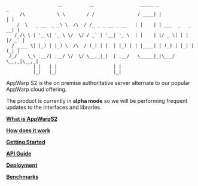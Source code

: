 ```
                   __          __                 _____ _                 _ 
     /\            \ \        / /                / ____| |               | |
    /  \   _ __  _ _\ \  /\  / /_ _ _ __ _ __   | |    | | ___  _   _  __| |
   / /\ \ | '_ \| '_ \ \/  \/ / _` | '__| '_ \  | |    | |/ _ \| | | |/ _` |
  / ____ \| |_) | |_) \  /\  / (_| | |  | |_) | | |____| | (_) | |_| | (_| |
 /_/    \_\ .__/| .__/ \/  \/ \__,_|_|  | .__/   \_____|_|\___/ \__,_|\__,_|
          | |   | |                     | |                                 
          |_|   |_|                     |_|                                 

```

AppWarp S2 is the on premise authoritative server alternate to our popular AppWarp cloud offering. 

The product is currently in **alpha mode** so we will be performing frequent updates to the interfaces and libraries.

[**What is AppWarpS2**](https://github.com/shephertz/AppWarpS2Docs/wiki/What-is-AppWarpS2)

[**How does it work**](https://github.com/shephertz/AppWarpS2Docs/wiki/How-it-works)

[**Getting Started**](https://github.com/shephertz/AppWarpS2Docs/wiki/Getting-Started)

[**API Guide**](https://github.com/shephertz/AppWarpS2Docs/wiki/API-Guide)

[**Deployment**](https://github.com/shephertz/AppWarpS2Docs/wiki/Deployment)

[**Benchmarks**](https://github.com/shephertz/AppWarpS2Docs/wiki/Benchmarks)
